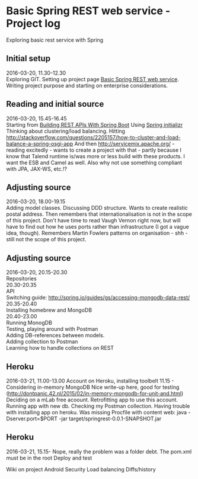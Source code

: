 # Basic Spring REST web service - Project log
Exploring basic rest service with Spring

## Initial setup
2016-03-20, 11.30-12.30  
Exploring GIT. Setting up project page [Basic Spring REST web service](http://jojs.github.io/springrest/).
Writing project purpose and starting on enterprise considerations. 

## Reading and initial source
2016-03-20, 15.45-16.45  
Starting from [Building REST APIs With Spring Boot](http://ryanjbaxter.com/2014/12/17/building-rest-apis-with-spring-boot/)
Using [Spring initializr](http://start.spring.io/)
Thinking about clustering/load balancing. Hitting http://stackoverflow.com/questions/2205157/how-to-cluster-and-load-balance-a-spring-osgi-app
And then http://servicemix.apache.org/ - reading excitedly - wants to create a project with that - partly because I know that Talend runtime is/was more or less build with these products. I want the ESB and Camel as well. Also why not use something compliant with JPA, JAX-WS, etc.!?

## Adjusting source
2016-03-20, 18.00-19.15  
Adding model classes. Discussing DDD structure. Wants to create realistic postal address. Then remembers that internationalisation is not in the scope of this project. Don't have time to read Vaugh Vernon right now, but will have to find out how he uses ports rather than infrastructure (I got a vague idea, though). 
Remembers Martin Fowlers patterns on organisation - shh - still not the scope of this project.

## Adjusting source
2016-03-20, 20.15-20.30  
Repositories  
20.30-20.35  
API  
Switching guide: http://spring.io/guides/gs/accessing-mongodb-data-rest/  
20.35-20.40  
Installing homebrew and MongoDB  
20.40-23.00  
Running MonogDB  
Testing, playing around with Postman  
Adding DB-references between models.  
Adding collection to Postman  
Learning how to handle collections on REST  

## Heroku
2016-03-21, 11.00-13.00
Account on Heroku, installing toolbelt
11.15 - 
Considering in-memory MongoDB
Nice write-up here, good for testing (http://dontpanic.42.nl/2015/02/in-memory-mongodb-for-unit-and.html)
Deciding on a mLab free acoount. Retrofitting app to use this account.
Running app with new db. Checking my Postman collection.
Having trouble with installing app on heroku.
Was missing Procfile with content web:    java -Dserver.port=$PORT -jar  target/springrest-0.0.1-SNAPSHOT.jar

## Heroku
2016-03-21, 15.15-
Nope, really the problem was a folder debt. The pom.xml must be in the root
Deploy and test

Wiki on project
Android
Security
Load balancing
Diffs/history

